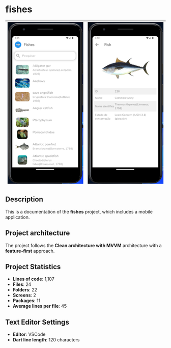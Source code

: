 # fishes

| ![Home Screen](https://raw.githubusercontent.com/gheysiell/images/main/fishes_screen.png) | ![Details Screen](https://raw.githubusercontent.com/gheysiell/images/main/fishes_details_screen.png) |
|:---:|:---:|

## Description

This is a documentation of the **fishes** project, which includes a mobile application.

## Project architecture

The project follows the **Clean architecture with MVVM** architecture with a **feature-first** approach.

## Project Statistics

- **Lines of code**: 1,107
- **Files**: 24
- **Folders**: 22
- **Screens**: 2
- **Packages**: 11
- **Average lines per file**: 45

## Text Editor Settings

- **Editor**: VSCode
- **Dart line length**: 120 characters
